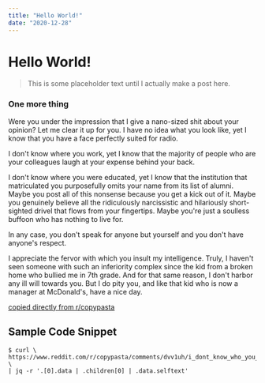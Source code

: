 ```yaml
---
title: "Hello World!"
date: "2020-12-28"
---
```


# Hello World!

> This is some placeholder text until I actually make a post here. 

### One more thing

Were you under the impression that I give a nano-sized shit about your opinion? Let me clear it up for you. I have no idea what you look like, yet I know that you have a face perfectly suited for radio.

I don't know where you work, yet I know that the majority of people who are your colleagues laugh at your expense behind your back.

I don't know where you were educated, yet I know that the institution that matriculated you purposefully omits your name from its list of alumni.
Maybe you post all of this nonsense because you get a kick out of it. Maybe you genuinely believe all the ridiculously narcissistic and hilariously short-sighted drivel that flows from your fingertips. Maybe you're just a soulless buffoon who has nothing to live for.

In any case, you don't speak for anyone but yourself and you don't have anyone's respect.

I appreciate the fervor with which you insult my intelligence. Truly, I haven't seen someone with such an inferiority complex since the kid from a broken home who bullied me in 7th grade. And for that same reason, I don't harbor any ill will towards you. But I do pity you, and like that kid who is now a manager at McDonald's, have a nice day.

[copied directly from r/copypasta](https://www.reddit.com/r/copypasta/comments/dvv1uh/i_dont_know_who_you_are/)

## Sample Code Snippet
```console
$ curl \
https://www.reddit.com/r/copypasta/comments/dvv1uh/i_dont_know_who_you_are/.json \
| jq -r '.[0].data | .children[0] | .data.selftext'
```
